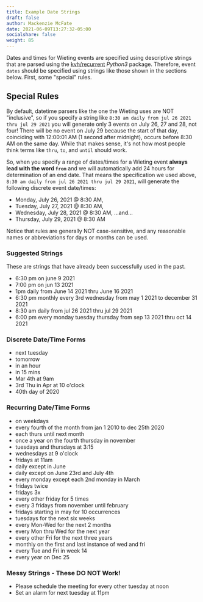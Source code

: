 ```yaml
---
title: Example Date Strings
draft: false
author: Mackenzie McFate
date: 2021-06-09T13:27:32-05:00
socialshare: false
weight: 85
---
```


Dates and times for Wieting events are specified using descriptive strings that are parsed using the [kvh/recurrent](https://github.com/kvh/recurrent#recurring-events) _Python3_ package.  Therefore, event `dates` should be specified using strings like those shown in the sections below.  First, some "special" rules.

## Special Rules

By default, datetime parsers like the one the Wieting uses are NOT "inclusive", so if you specify a string like `8:30 am daily from jul 26 2021 thru jul 29 2021` you will generate only 3 events on July 26, 27 and 28, not four! There will be no event on July 29 because the start of that day, coinciding with 12:00:01 AM (1 second after midnight), occurs before 8:30 AM on the same day.  While that makes sense, it's not how most people think terms like `thru`, `to`, and `until` should work.

So, when you specify a range of dates/times for a Wieting event **always lead with the word `from`** and we will automatically add 24 hours for determination of an end date.  That means the specification we used above, `8:30 am daily from jul 26 2021 thru jul 29 2021`, will generate the following discrete event date/times:

  - Monday, July 26, 2021 @ 8:30 AM,
  - Tuesday, July 27, 2021 @ 8:30 AM,
  - Wednesday, July 28, 2021 @ 8:30 AM, ...and...
  - Thursday, July 29, 2021 @ 8:30 AM

Notice that rules are generally NOT case-sensitive, and any reasonable names or abbreviations for days or months can be used.

### Suggested Strings

These are strings that have already been successfully used in the past.

  - 6:30 pm on june 9 2021
  - 7:00 pm on jun 13 2021
  - 1pm daily from June 14 2021 thru June 16 2021
  - 6:30 pm monthly every 3rd wednesday from may 1 2021 to december 31 2021
  - 8:30 am daily from jul 26 2021 thru jul 29 2021
  - 6:00 pm every monday tuesday thursday from sep 13 2021 thru oct 14 2021

### Discrete Date/Time Forms

  - next tuesday
  - tomorrow
  - in an hour
  - in 15 mins
  - Mar 4th at 9am
  - 3rd Thu in Apr at 10 o'clock
  - 40th day of 2020

### Recurring Date/Time Forms

  - on weekdays
  - every fourth of the month from jan 1 2010 to dec 25th 2020
  - each thurs until next month
  - once a year on the fourth thursday in november
  - tuesdays and thursdays at 3:15
  - wednesdays at 9 o'clock
  - fridays at 11am
  - daily except in June
  - daily except on June 23rd and July 4th
  - every monday except each 2nd monday in March
  - fridays twice
  - fridays 3x
  - every other friday for 5 times
  - every 3 fridays from november until february
  - fridays starting in may for 10 occurrences
  - tuesdays for the next six weeks
  - every Mon-Wed for the next 2 months
  - every Mon thru Wed for the next year
  - every other Fri for the next three years
  - monthly on the first and last instance of wed and fri
  - every Tue and Fri in week 14
  - every year on Dec 25

### Messy Strings - These DO NOT Work!

  - Please schedule the meeting for every other tuesday at noon
  - Set an alarm for next tuesday at 11pm
